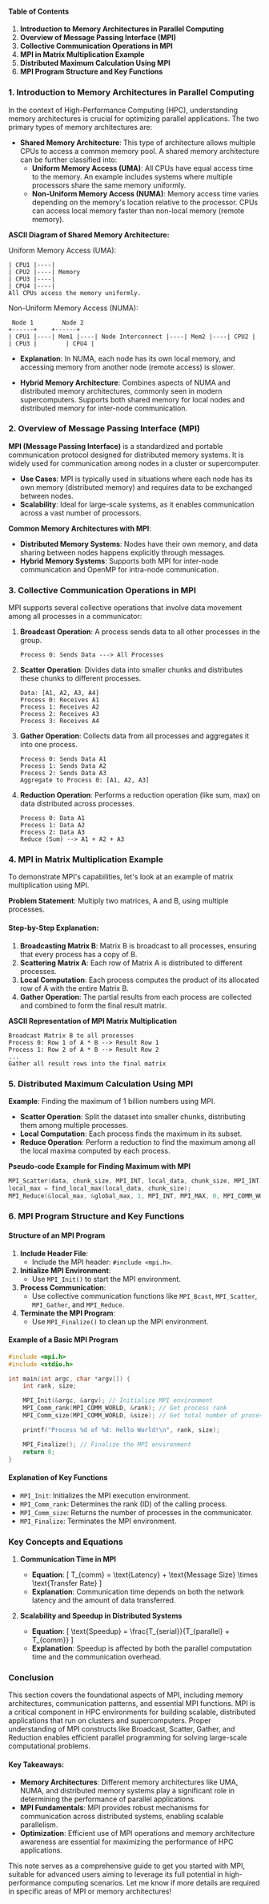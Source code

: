 #### Table of Contents
1. **Introduction to Memory Architectures in Parallel Computing**
2. **Overview of Message Passing Interface (MPI)**
3. **Collective Communication Operations in MPI**
4. **MPI in Matrix Multiplication Example**
5. **Distributed Maximum Calculation Using MPI**
6. **MPI Program Structure and Key Functions**

### 1. Introduction to Memory Architectures in Parallel Computing

In the context of High-Performance Computing (HPC), understanding memory architectures is crucial for optimizing parallel applications. The two primary types of memory architectures are:

- **Shared Memory Architecture**: This type of architecture allows multiple CPUs to access a common memory pool. A shared memory architecture can be further classified into:
  - **Uniform Memory Access (UMA)**: All CPUs have equal access time to the memory. An example includes systems where multiple processors share the same memory uniformly.
  - **Non-Uniform Memory Access (NUMA)**: Memory access time varies depending on the memory's location relative to the processor. CPUs can access local memory faster than non-local memory (remote memory).

**ASCII Diagram of Shared Memory Architecture:**

Uniform Memory Access (UMA):
```
| CPU1 |----|
| CPU2 |----| Memory
| CPU3 |----|
| CPU4 |----|
All CPUs access the memory uniformly.
```

Non-Uniform Memory Access (NUMA):
```
 Node 1        Node 2
+------+    +------+
| CPU1 |----| Mem1 |----| Node Interconnect |----| Mem2 |----| CPU2 |
| CPU3 |        | CPU4 |
```
- **Explanation**: In NUMA, each node has its own local memory, and accessing memory from another node (remote access) is slower.

- **Hybrid Memory Architecture**: Combines aspects of NUMA and distributed memory architectures, commonly seen in modern supercomputers. Supports both shared memory for local nodes and distributed memory for inter-node communication.

### 2. Overview of Message Passing Interface (MPI)

**MPI (Message Passing Interface)** is a standardized and portable communication protocol designed for distributed memory systems. It is widely used for communication among nodes in a cluster or supercomputer.

- **Use Cases**: MPI is typically used in situations where each node has its own memory (distributed memory) and requires data to be exchanged between nodes.
- **Scalability**: Ideal for large-scale systems, as it enables communication across a vast number of processors.

**Common Memory Architectures with MPI**:
- **Distributed Memory Systems**: Nodes have their own memory, and data sharing between nodes happens explicitly through messages.
- **Hybrid Memory Systems**: Supports both MPI for inter-node communication and OpenMP for intra-node communication.

### 3. Collective Communication Operations in MPI

MPI supports several collective operations that involve data movement among all processes in a communicator:

1. **Broadcast Operation**: A process sends data to all other processes in the group.
   ```
   Process 0: Sends Data ---> All Processes
   ```

2. **Scatter Operation**: Divides data into smaller chunks and distributes these chunks to different processes.
   ```
   Data: [A1, A2, A3, A4]
   Process 0: Receives A1
   Process 1: Receives A2
   Process 2: Receives A3
   Process 3: Receives A4
   ```

3. **Gather Operation**: Collects data from all processes and aggregates it into one process.
   ```
   Process 0: Sends Data A1
   Process 1: Sends Data A2
   Process 2: Sends Data A3
   Aggregate to Process 0: [A1, A2, A3]
   ```

4. **Reduction Operation**: Performs a reduction operation (like sum, max) on data distributed across processes.
   ```
   Process 0: Data A1
   Process 1: Data A2
   Process 2: Data A3
   Reduce (Sum) --> A1 + A2 + A3
   ```

### 4. MPI in Matrix Multiplication Example

To demonstrate MPI's capabilities, let's look at an example of matrix multiplication using MPI.

**Problem Statement**: Multiply two matrices, A and B, using multiple processes.

#### Step-by-Step Explanation:
1. **Broadcasting Matrix B**: Matrix B is broadcast to all processes, ensuring that every process has a copy of B.
2. **Scattering Matrix A**: Each row of Matrix A is distributed to different processes.
3. **Local Computation**: Each process computes the product of its allocated row of A with the entire Matrix B.
4. **Gather Operation**: The partial results from each process are collected and combined to form the final result matrix.

**ASCII Representation of MPI Matrix Multiplication**
```
Broadcast Matrix B to all processes
Process 0: Row 1 of A * B --> Result Row 1
Process 1: Row 2 of A * B --> Result Row 2
...
Gather all result rows into the final matrix
```

### 5. Distributed Maximum Calculation Using MPI

**Example**: Finding the maximum of 1 billion numbers using MPI.

- **Scatter Operation**: Split the dataset into smaller chunks, distributing them among multiple processes.
- **Local Computation**: Each process finds the maximum in its subset.
- **Reduce Operation**: Perform a reduction to find the maximum among all the local maxima computed by each process.

**Pseudo-code Example for Finding Maximum with MPI**
```c
MPI_Scatter(data, chunk_size, MPI_INT, local_data, chunk_size, MPI_INT, 0, MPI_COMM_WORLD);
local_max = find_local_max(local_data, chunk_size);
MPI_Reduce(&local_max, &global_max, 1, MPI_INT, MPI_MAX, 0, MPI_COMM_WORLD);
```

### 6. MPI Program Structure and Key Functions

#### Structure of an MPI Program
1. **Include Header File**:
   - Include the MPI header: `#include <mpi.h>`.
2. **Initialize MPI Environment**:
   - Use `MPI_Init()` to start the MPI environment.
3. **Process Communication**:
   - Use collective communication functions like `MPI_Bcast`, `MPI_Scatter`, `MPI_Gather`, and `MPI_Reduce`.
4. **Terminate the MPI Program**:
   - Use `MPI_Finalize()` to clean up the MPI environment.

#### Example of a Basic MPI Program
```c
#include <mpi.h>
#include <stdio.h>

int main(int argc, char *argv[]) {
    int rank, size;

    MPI_Init(&argc, &argv); // Initialize MPI environment
    MPI_Comm_rank(MPI_COMM_WORLD, &rank); // Get process rank
    MPI_Comm_size(MPI_COMM_WORLD, &size); // Get total number of processes

    printf("Process %d of %d: Hello World!\n", rank, size);

    MPI_Finalize(); // Finalize the MPI environment
    return 0;
}
```

#### Explanation of Key Functions
- `MPI_Init`: Initializes the MPI execution environment.
- `MPI_Comm_rank`: Determines the rank (ID) of the calling process.
- `MPI_Comm_size`: Returns the number of processes in the communicator.
- `MPI_Finalize`: Terminates the MPI environment.

### Key Concepts and Equations

1. **Communication Time in MPI**
   - **Equation**: 
   \[
   T_{comm} = \text{Latency} + \text{Message Size} \times \text{Transfer Rate}
   \]
   - **Explanation**: Communication time depends on both the network latency and the amount of data transferred.

2. **Scalability and Speedup in Distributed Systems**
   - **Equation**: 
   \[
   \text{Speedup} = \frac{T_{serial}}{T_{parallel} + T_{comm}}
   \]
   - **Explanation**: Speedup is affected by both the parallel computation time and the communication overhead.

### Conclusion

This section covers the foundational aspects of MPI, including memory architectures, communication patterns, and essential MPI functions. MPI is a critical component in HPC environments for building scalable, distributed applications that run on clusters and supercomputers. Proper understanding of MPI constructs like Broadcast, Scatter, Gather, and Reduction enables efficient parallel programming for solving large-scale computational problems.

#### Key Takeaways:
- **Memory Architectures**: Different memory architectures like UMA, NUMA, and distributed memory systems play a significant role in determining the performance of parallel applications.
- **MPI Fundamentals**: MPI provides robust mechanisms for communication across distributed systems, enabling scalable parallelism.
- **Optimization**: Efficient use of MPI operations and memory architecture awareness are essential for maximizing the performance of HPC applications.

This note serves as a comprehensive guide to get you started with MPI, suitable for advanced users aiming to leverage its full potential in high-performance computing scenarios. Let me know if more details are required in specific areas of MPI or memory architectures!